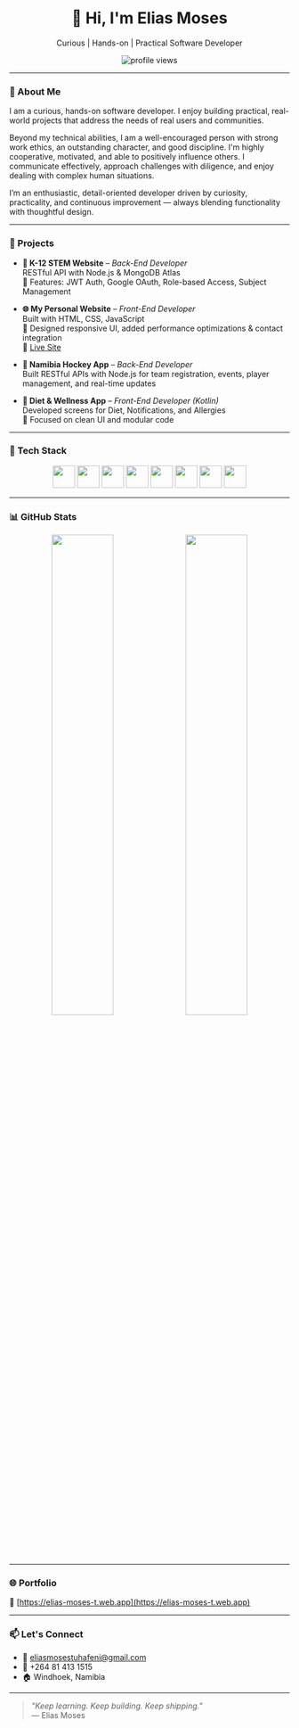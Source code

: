 <h1 align="center">👋 Hi, I'm Elias Moses</h1>
<p align="center">Curious | Hands-on | Practical Software Developer</p>

<p align="center">
  <img src="https://komarev.com/ghpvc/?username=Moses-Elias&style=flat-square&color=blue" alt="profile views" />
</p>

---

### 🧠 About Me

I am a curious, hands-on software developer. I enjoy building practical, real-world projects that address the needs of real users and communities.

Beyond my technical abilities, I am a well-encouraged person with strong work ethics, an outstanding character, and good discipline. I'm highly cooperative, motivated, and able to positively influence others. I communicate effectively, approach challenges with diligence, and enjoy dealing with complex human situations.

I’m an enthusiastic, detail-oriented developer driven by curiosity, practicality, and continuous improvement — always blending functionality with thoughtful design.

---

### 🚀 Projects

- **🔬 K-12 STEM Website** – _Back-End Developer_  
  RESTful API with Node.js & MongoDB Atlas  
  🔐 Features: JWT Auth, Google OAuth, Role-based Access, Subject Management

- **🌐 My Personal Website** – _Front-End Developer_  
  Built with HTML, CSS, JavaScript  
  🎨 Designed responsive UI, added performance optimizations & contact integration  
  🔗 [Live Site](https://elias-moses-t.web.app)

- **🏑 Namibia Hockey App** – _Back-End Developer_  
  Built RESTful APIs with Node.js for team registration, events, player management, and real-time updates

- **🥗 Diet & Wellness App** – _Front-End Developer (Kotlin)_  
  Developed screens for Diet, Notifications, and Allergies  
  🧩 Focused on clean UI and modular code

---

### 🧰 Tech Stack

<p align="center">
  <img src="https://cdn.jsdelivr.net/gh/devicons/devicon/icons/html5/html5-original.svg" width="40" />
  <img src="https://cdn.jsdelivr.net/gh/devicons/devicon/icons/css3/css3-original.svg" width="40" />
  <img src="https://cdn.jsdelivr.net/gh/devicons/devicon/icons/javascript/javascript-original.svg" width="40" />
  <img src="https://www.vectorlogo.zone/logos/tailwindcss/tailwindcss-icon.svg" width="40" />
  <img src="https://www.vectorlogo.zone/logos/firebase/firebase-icon.svg" width="40" />
  <img src="https://cdn.jsdelivr.net/gh/devicons/devicon/icons/nodejs/nodejs-original.svg" width="40" />
  <img src="https://cdn.jsdelivr.net/gh/devicons/devicon/icons/mongodb/mongodb-original.svg" width="40" />
  <img src="https://cdn.jsdelivr.net/gh/devicons/devicon/icons/kotlin/kotlin-original.svg" width="40" />
</p>

---

### 📊 GitHub Stats

<p align="center">
  <img src="https://github-readme-stats.vercel.app/api?username=Moses-Elias&show_icons=true&theme=radical" width="47%" />
  <img src="https://github-readme-stats.vercel.app/api/top-langs/?username=Moses-Elias&layout=compact&theme=radical" width="47%" />
</p>

---

### 🌐 Portfolio

🔗 [https://elias-moses-t.web.app](https://elias-moses-t.web.app)

---

### 📫 Let's Connect

- 📧 [eliasmosestuhafeni@gmail.com](mailto:eliasmosestuhafeni@gmail.com)  
- 📱 +264 81 413 1515  
- 🏠 Windhoek, Namibia

---

> _"Keep learning. Keep building. Keep shipping."_  
> — Elias Moses
